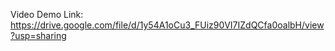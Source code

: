 
Video Demo Link: https://drive.google.com/file/d/1y54A1oCu3_FUiz90VI7IZdQCfa0oalbH/view?usp=sharing
